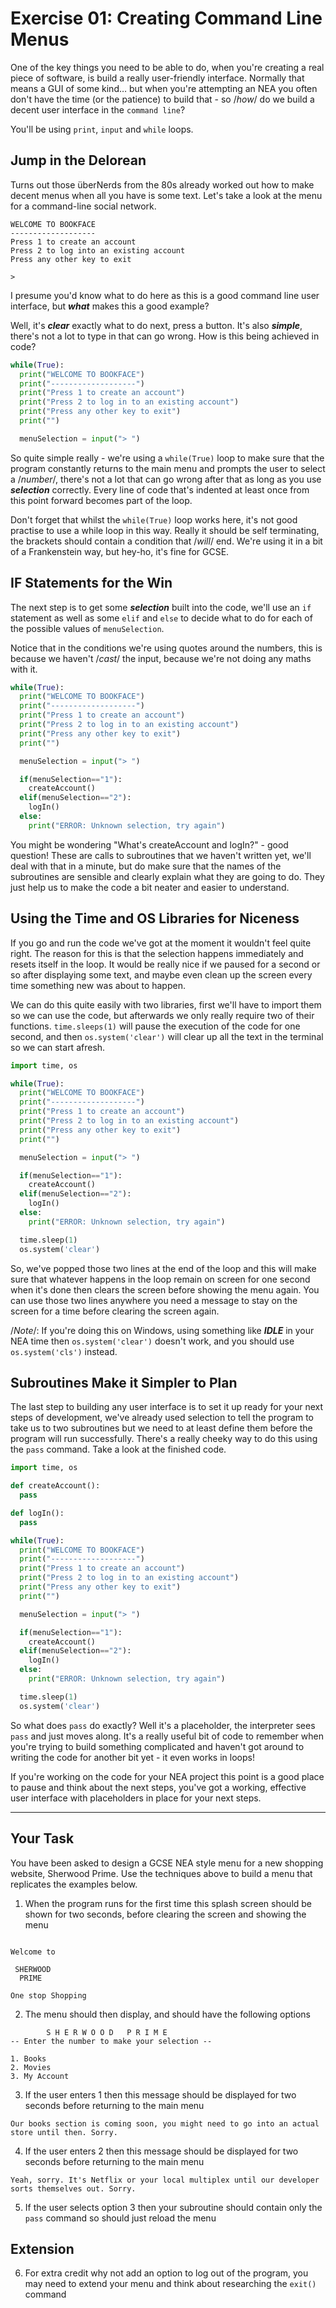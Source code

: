 # Exercise 01: Creating Command Line Menus

One of the key things you need to be able to do, when you're creating a real piece of software, is build a really user-friendly interface. Normally that means a GUI of some kind… but when you're attempting an NEA you often don't have the time (or the patience) to build that - so /*how*/ do we build a decent user interface in the `command line`?

You'll be using `print`, `input` and `while` loops.

## Jump in the Delorean

Turns out those überNerds from the 80s already worked out how to make decent menus when all you have is some text. Let's take a look at the menu for a command-line social network.

```
WELCOME TO BOOKFACE
-------------------
Press 1 to create an account
Press 2 to log into an existing account
Press any other key to exit

>

```

I presume you'd know what to do here as this is a good command line user interface, but ***what*** makes this a good example?

Well, it's ***clear*** exactly what to do next, press a button. It's also ***simple***, there's not a lot to type in that can go wrong. How is this being achieved in code?

```python
while(True):
  print("WELCOME TO BOOKFACE")
  print("-------------------")
  print("Press 1 to create an account")
  print("Press 2 to log in to an existing account")
  print("Press any other key to exit")
  print("")

  menuSelection = input("> ")
```

So quite simple really - we're using a `while(True)` loop to make sure that the program constantly returns to the main menu and prompts the user to select a /*number*/, there's not a lot that can go wrong after that as long as you use ***selection*** correctly. Every line of code that's indented at least once from this point forward becomes part of the loop.

Don't forget that whilst the `while(True)` loop works here, it's not good practise to use a while loop in this way. Really it should be self terminating, the brackets should contain a condition that /*will*/ end. We're using it in a bit of a Frankenstein way, but hey-ho, it's fine for GCSE.

## IF Statements for the Win

The next step is to get some ***selection*** built into the code, we'll use an `if` statement as well as some `elif` and `else` to decide what to do for each of the possible values of `menuSelection`.

Notice that in the conditions we're using quotes around the numbers, this is because we haven't /*cast*/ the input, because we're not doing any maths with it.

```python
while(True):
  print("WELCOME TO BOOKFACE")
  print("-------------------")
  print("Press 1 to create an account")
  print("Press 2 to log in to an existing account")
  print("Press any other key to exit")
  print("")

  menuSelection = input("> ")

  if(menuSelection=="1"):
    createAccount()
  elif(menuSelection=="2"):
    logIn()
  else:
    print("ERROR: Unknown selection, try again")
```

You might be wondering "What's createAccount and logIn?" - good question! These are calls to subroutines that we haven't written yet, we'll deal with that in a minute, but do make sure that the names of the subroutines are sensible and clearly explain what they are going to do. They just help us to make the code a bit neater and easier to understand.

## Using the Time and OS Libraries for Niceness

If you go and run the code we've got at the moment it wouldn't feel quite right. The reason for this is that the selection happens immediately and resets itself in the loop. It would be really nice if we paused for a second or so after displaying some text, and maybe even clean up the screen every time something new was about to happen.

We can do this quite easily with two libraries, first we'll have to import them so we can use the code, but afterwards we only really require two of their functions. `time.sleeps(1)` will pause the execution of the code for one second, and then `os.system('clear')` will clear up all the text in the terminal so we can start afresh.

```python
import time, os

while(True):
  print("WELCOME TO BOOKFACE")
  print("-------------------")
  print("Press 1 to create an account")
  print("Press 2 to log in to an existing account")
  print("Press any other key to exit")
  print("")

  menuSelection = input("> ")

  if(menuSelection=="1"):
    createAccount()
  elif(menuSelection=="2"):
    logIn()
  else:
    print("ERROR: Unknown selection, try again")

  time.sleep(1)
  os.system('clear')

```

So, we've popped those two lines at the end of the loop  and this will make sure that whatever happens in the loop remain on screen for one second when it's done then clears the screen before showing the menu again. You can use those two lines anywhere you need a message to stay on the screen for a time before clearing the screen again.

/*Note*/: If you're doing this on Windows, using something like ***IDLE*** in your NEA time then `os.system('clear')` doesn't work, and you should use `os.system('cls')` instead.

## Subroutines Make it Simpler to Plan

The last step to building any user interface is to set it up ready for your next steps of development, we've already used selection to tell the program to take us to two subroutines but we need to at least define them before the program will run successfully. There's a really cheeky way to do this using the `pass` command. Take a look at the finished code.

```python
import time, os

def createAccount():
  pass

def logIn():
  pass

while(True):
  print("WELCOME TO BOOKFACE")
  print("-------------------")
  print("Press 1 to create an account")
  print("Press 2 to log in to an existing account")
  print("Press any other key to exit")
  print("")

  menuSelection = input("> ")

  if(menuSelection=="1"):
    createAccount()
  elif(menuSelection=="2"):
    logIn()
  else:
    print("ERROR: Unknown selection, try again")

  time.sleep(1)
  os.system('clear')
```

So what does `pass` do exactly? Well it's a placeholder, the interpreter sees `pass` and just moves along. It's a really useful bit of code to remember when you're trying to build something complicated and haven't got around to writing the code for another bit yet - it even works in loops!

If you're working on the code for your NEA project this point is a good place to pause and think about the next steps, you've got a working, effective user interface with placeholders in place for your next steps.

---

## Your Task

You have been asked to design a GCSE NEA style menu for a new shopping website, Sherwood Prime. Use the techniques above to build a menu that replicates the examples below.

1. When the program runs for the first time this splash screen should be shown for two seconds, before clearing the screen and showing the menu

```

Welcome to

 SHERWOOD
  PRIME

One stop Shopping
```

2. The menu should then display, and should have the following options

```
        S H E R W O O D   P R I M E
-- Enter the number to make your selection --

1. Books
2. Movies
3. My Account
```

3. If the user enters 1 then this message should be displayed for two seconds before returning to the main menu
```
Our books section is coming soon, you might need to go into an actual store until then. Sorry.
``` 

4. If the user enters 2 then this message should be displayed for two seconds before returning to the main menu

```
Yeah, sorry. It's Netflix or your local multiplex until our developer sorts themselves out. Sorry.
```

5. If the user selects option 3 then your subroutine should contain only the `pass` command so should just reload the menu

## Extension

6. For extra credit why not add an option to log out of the program, you may need to extend your menu and think about researching the `exit()` command


